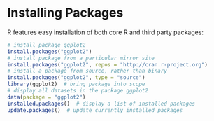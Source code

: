 # Installing Packages

R features easy installation of both core R and third party packages:

```R
# install package ggplot2
install.packages("ggplot2")
# install package from a particular mirror site
install.packages("ggplot2", repos = "http://cran.r-project.org")
# install a package from source, rather than binary
install.packages("ggplot2", type = "source")
library(ggplot2)  # bring package into scope
# display all datasets in the package ggplot2
data(package = "ggplot2")
installed.packages()  # display a list of installed packages
update.packages()  # update currently installed packages
```
